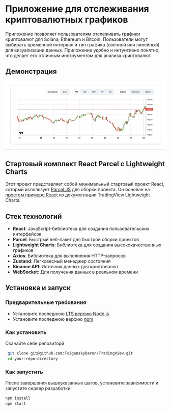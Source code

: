 # Приложение для отслеживания криптовалютных графиков

Приложение позволяет пользователям отслеживать графики криптовалют для Solana, Ethereum и Bitcoin. Пользователи могут выбирать временной интервал и тип графика (свечной или линейный) для визуализации данных. Приложение удобно и интуитивно понятно, что делает его отличным инструментом для анализа криптовалют.

## Демонстрация

<p align="left">
 <img width="600" src="assets/chart.gif" alt="demo"/>
</p>

## Стартовый комплект React Parcel с Lightweight Charts

Этот проект представляет собой минимальный стартовый проект React, который использует [Parcel JS](https://www.parceljs.org) для сборки проекта. Он основан на [простом примере React](https://tradingview.github.io/lightweight-charts/tutorials/react/simple) из документации TradingView Lightweight Charts.

## Стек технологий

- **React**: JavaScript-библиотека для создания пользовательских интерфейсов
- **Parcel**: Быстрый веб-пакет для быстрой сборки проектов
- **Lightweight Charts**: Библиотека для создания высококачественных графиков
- **Axios**: Библиотека для выполнения HTTP-запросов
- **Zustand**: Легковесный менеджер состояния
- **Binance API**: Источник данных для криптовалют
- **WebSocket**: Для получения данных в реальном времени

## Установка и запуск

### Предварительные требования

- Установите последнюю [LTS версию Node.js](https://nodejs.org/en/download/)
- Установите последнюю версию [npm](https://www.npmjs.com/)

### Как установить

Скачайте себе репозиторй

```bash
 git clone git@github.com:Tciganskybaron/TradingView.git
 cd your-repo-directory
```

### Как запустить

После завершения вышеуказанных шагов, установите зависимости и запустите сервер разработки:

```bash
npm install
npm start
```


